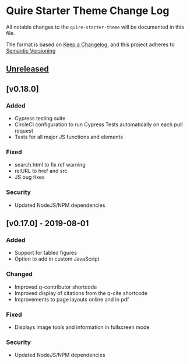 # Quire Starter Theme Change Log

All notable changes to the `quire-starter-theme` will be documented in this file. 

The format is based on [Keep a Changelog](https://keepachangelog.com/en/1.0.0/), 
and this project adheres to [Semantic Versioning](https://semver.org/spec/v2.0.0.html)

## [Unreleased]

## [v0.18.0] 
### Added
+ Cypress testing suite
+ CircleCI configuration to run Cypress Tests automatically on each pull request
+ Tests for all major JS functions and elements

### Fixed
+ search.html to fix ref warning
+ relURL to href and src
+ JS bug fixes 

### Security
* Updated NodeJS/NPM dependencies

## [v0.17.0] - 2019-08-01
### Added
+ Support for tabled figures
+ Option to add in custom JavaScript

### Changed
+ Improved q-contributor shortcode
+ Improved display of citations from the q-cite shortcode
+ Improvements to page layouts online and in pdf

### Fixed
+ Displays image tools and information in fullscreen mode

### Security
* Updated NodeJS/NPM dependencies

[Unreleased]: https://github.com/gettypubs/quire-starter-theme/compare/v0.18.0...HEAD
[Unreleased]: https://github.com/gettypubs/quire-starter-theme/compare/v0.17.0...v0.18.0